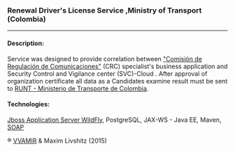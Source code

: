 ### Renewal Driver's License Service ,Ministry of Transport (Colombia) ###
______________________________________________

#### Description: ####
 Service was designed to provide correlation between ["Comisión de Regulación de Comunicaciones"](http://www.mintic.gov.co/portal/604/w3-propertyvalue-6185.html) (CRC) specialist's business application  and Security Control and Vigilance center (SVC)-Cloud . 
 After approval of organization certificate all data as a Candidates examine result must be sent to [RUNT - Ministerio de Transporte de Colombia](https://www.mintransporte.gov.co/).

#### Technologies: ####
[Jboss Application Server WildFly](https://www.wildfly.org/news/2015/07/02/WildFly9-Final-Released/),
    PostgreSQL, JAX-WS - Java EE, Maven, [SOAP](https://simple.wikipedia.org/wiki/SOAP_(protocol)) 


® [VVAMIR](http://www.vvamir.com/) & Maxim Livshitz (2015)
